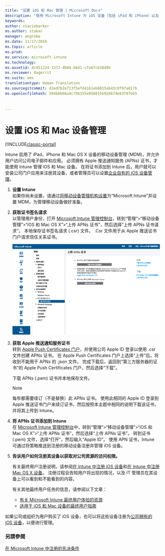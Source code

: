 ```yaml
---
title: "设置 iOS 和 Mac 管理 | Microsoft Docs"
description: "使用 Microsoft Intune 为 iOS 设备（包括 iPad 和 iPhone）以及 Mac OS X 设备启用移动设备管理 (MDM)。"
keywords: 
author: staciebarker
ms.author: stabar
manager: angrobe
ms.date: 11/17/2016
ms.topic: article
ms.prod: 
ms.service: microsoft-intune
ms.technology: 
ms.assetid: dc451224-1372-4b84-b641-cfa67cb3849b
ms.reviewer: dagerrit
ms.suite: ems
translationtype: Human Translation
ms.sourcegitcommit: d2ed7b2e713f5efd4161eb8015ab43c8f97a017b
ms.openlocfilehash: 594b6b66a4c756155e958815b926674e63f07bb5


---
```


# <a name="set-up-ios-and-mac-device-management"></a>设置 iOS 和 Mac 设备管理

[!INCLUDE[classic-portal](../includes/classic-portal.md)]

Intune 启用了 iPad、iPhone 和 Mac OS X 设备的移动设备管理 (MDM)，并允许用户访问公司电子邮件和应用。 必须拥有 Apple 推送通知服务 (APNs) 证书，才能使用 Intune 管理 iOS 和 Mac 设备。 在将证书添加到 Intune 后，用户就可以安装公司门户应用来注册其设备，或者管理员可以设置[企业自有的 iOS 设备管理](enroll-corporate-owned-ios-devices-in-microsoft-intune.md)。

1.  **设置 Intune**<br>
    如果你尚未设置，请通过[将移动设备管理机构设置](prerequisites-for-enrollment.md#step-2-set-mdm-authority)为“Microsoft Intune”并设置 MDM，为管理移动设备做好准备。

2.  **获取证书签名请求**<br>
    以管理用户身份，打开 [Microsoft Intune 管理控制台](http://manage.microsoft.com)，转到“管理”&gt;“移动设备管理”&gt;“iOS 和 Mac OS X”&gt;“上传 APNs 证书”，然后选择“上传 APNs 证书请求”。 本地保存证书签名请求 (.csr) 文件。 .Csr 文件用于从 Apple 推送证书门户请求信任关系证书。

    ![上传 APNs 证书对话框](../media/Intune-iOS-enrollment-with-apns.png)

3.  **获取 Apple 推送通知服务证书**<br>
    转到 [Apple Push Certificates 门户](http://go.microsoft.com/fwlink/?LinkId=269844)，并使用公司 Apple ID 登录以使用 .csr 文件创建 APNs 证书。 在 Apple Push Certificates 门户上选择“上传”后，将收到不能用于 APNs 的 .json 文件。 完成下载后，返回到“第三方服务器的证书”的 Apple Push Certificates 门户，然后选择“下载”。

    下载 APNs (.pem) 证书并本地保存文件。

    > [!NOTE]
    > 每年都需要续订（不是替换）此 APNs 证书。 使用此相同的 Apple ID 登录到 Apple 推送证书门户来续订证书，然后按照本主题中相同的说明下载该证书，并将其上传到 Intune。

4.  **将 APNs 证书添加到 Intune**<br>
    在 [Microsoft Intune 管理控制台](http://manage.microsoft.com)中，转到“管理”&gt;“移动设备管理”&gt;“iOS 和 Mac OS X”&gt;“上传 APNs 证书”，然后选择“上传 APNs 证书”。 转到证书 (.pem) 文件，选择“打开”，然后输入“Apple ID”。 使用 APN 证书，Intune 可通过将策略推送到注册的移动设备注册并管理 iOS 设备。

5.  **告诉用户如何注册其设备以获取对公司资源的访问权限。**

    有关最终用户注册说明，请参阅[在 Intune 中注册 iOS 设备](../enduser/enroll-your-device-in-intune-ios.md)和[在 Intune 中注册 Mac OS X 设备](../enduser/enroll-your-device-in-intune-macos.md)。 注册过程会告知用户将出现的情况，以及 IT 管理员在其设备上可以看到和不能看到的内容。

    有关其他最终用户任务的信息，请参阅以下文章：
    - [有关 Microsoft Intune 最终用户体验的资源](what-to-tell-your-end-users-about-using-microsoft-intune.md)
    - [适用于 iOS 和 Mac 设备的最终用户指南](../enduser/using-your-ios-or-macOS-device-with-intune.md)

如果公司或组织为用户购买了 iOS 设备，也可以将这些设备注册为[公司拥有的 iOS 设备](enroll-corporate-owned-ios-devices-in-microsoft-intune.md)，以便进行管理。

### <a name="see-also"></a>另請參閱
[在 Microsoft Intune 中注册的先决条件](prerequisites-for-enrollment.md)



<!--HONumber=Jan17_HO1-->


